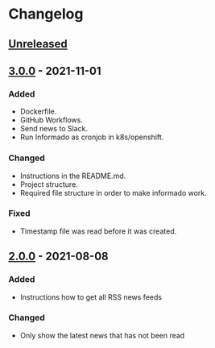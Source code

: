 # Changelog

## [Unreleased]

## [3.0.0] - 2021-11-01

### Added

- Dockerfile.
- GitHub Workflows.
- Send news to Slack.
- Run Informado as cronjob in k8s/openshift.

### Changed

- Instructions in the README.md.
- Project structure.
- Required file structure in order to make informado work.

### Fixed

- Timestamp file was read before it was created.

## [2.0.0] - 2021-08-08

### Added

- Instructions how to get all RSS news feeds

### Changed

- Only show the latest news that has not been read

[Unreleased]: https://github.com/030/informado/compare/3.0.0...HEAD
[3.0.0]: https://github.com/030/informado/compare/2.0.0...3.0.0
[2.0.0]: https://github.com/030/informado/compare/1.4.0...2.0.0
[1.4.0]: https://github.com/030/informado/releases/tag/1.4.0
